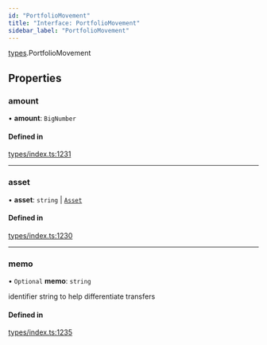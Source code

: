 ```yaml
---
id: "PortfolioMovement"
title: "Interface: PortfolioMovement"
sidebar_label: "PortfolioMovement"
---
```


[types](../../../modules/Types/Types.md).PortfolioMovement

## Properties

### amount

• **amount**: `BigNumber`

#### Defined in

[types/index.ts:1231](https://github.com/PolymeshAssociation/polymesh-sdk/blob/acc2284c/src/types/index.ts#L1231)

___

### asset

• **asset**: `string` \| [`Asset`](../../../classes/API/Entities/Asset/Asset.md)

#### Defined in

[types/index.ts:1230](https://github.com/PolymeshAssociation/polymesh-sdk/blob/acc2284c/src/types/index.ts#L1230)

___

### memo

• `Optional` **memo**: `string`

identifier string to help differentiate transfers

#### Defined in

[types/index.ts:1235](https://github.com/PolymeshAssociation/polymesh-sdk/blob/acc2284c/src/types/index.ts#L1235)
